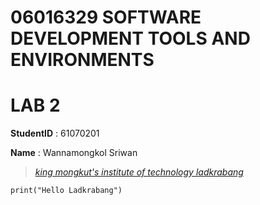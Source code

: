 # 06016329 SOFTWARE DEVELOPMENT TOOLS AND ENVIRONMENTS

# LAB 2

**StudentID** : 61070201

**Name** : Wannamongkol Sriwan

>  [*king mongkut's institute of technology ladkrabang*](https://www.kmitl.ac.th)

`print("Hello Ladkrabang")`
